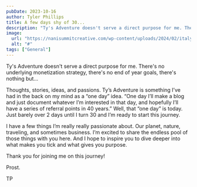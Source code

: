 ```yaml
---
pubDate: 2023-10-16
author: Tyler Phillips
title: A few days shy of 30...
description: "Ty's Adventure doesn't serve a direct purpose for me. There's no underlying monetization strategy, there's no end of year goals, there's nothing but..."
image:
  url: "https://nanisummitcreative.com/wp-content/uploads/2024/02/italy-wide.png"
  alt: "#"
tags: ["General"]
---
```


Ty's Adventure doesn't serve a direct purpose for me. There's no underlying monetization strategy, there's no end of year goals, there's nothing but...

Thoughts, stories, ideas, and passions. Ty’s Adventure is something I’ve had in the back on my mind as a “one day” idea. “One day I’ll make a blog and just document whatever I’m interested in that day, and hopefully I’ll have a series of referral points in 40 years.” Well, that “one day” is today. Just barely over 2 days until I turn 30 and I’m ready to start this journey.

I have a few things I’m really really passionate about. Our planet, nature, traveling, and sometimes business. I’m excited to share the endless pool of those things with you here. And I hope to inspire you to dive deeper into what makes you tick and what gives you purpose.

Thank you for joining me on this journey!

Prost.

TP